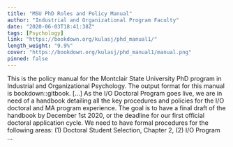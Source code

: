 ```yaml
---
title: "MSU PhD Roles and Policy Manual"
author: "Industrial and Organizational Program Faculty"
date: "2020-06-03T18:41:38Z"
tags: [Psychology]
link: "https://bookdown.org/kulasj/phd_manual1/"
length_weight: "9.9%"
cover: "https://bookdown.org/kulasj/phd_manual1/manual.png"
pinned: false
---
```


This is the policy manual for the Montclair State University PhD program in Industrial and Organizational Psychology. The output format for this manual is bookdown::gitbook. [...] As the I/O Doctoral Program goes live, we are in need of a handbook detailing all the key procedures and policies for the I/O doctoral and MA program experience. The goal is to have a final draft of the handbook by December 1st 2020, or the deadline for our first official doctoral application cycle. We need to have formal procedures for the following areas: (1) Doctoral Student Selection, Chapter 2, (2) I/O Program ...
